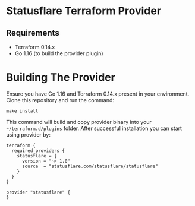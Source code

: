 # Statusflare Terraform Provider

## Requirements
 - Terraform 0.14.x
 - Go 1.16 (to build the provider plugin)

# Building The Provider

Ensure you have Go 1.16 and Terraform 0.14.x present in your environment. Clone 
this repository and run the command:

```
make install
```

This command will build and copy provider binary into your `~/terraform.d/plugins` 
folder. After successful installation you can start using provider by:

```
terraform {
  required_providers {
    statusflare = {
      version = "~> 1.0"
      source  = "statusflare.com/statusflare/statusflare"
    }
  }
}

provider "statusflare" {
}
```

